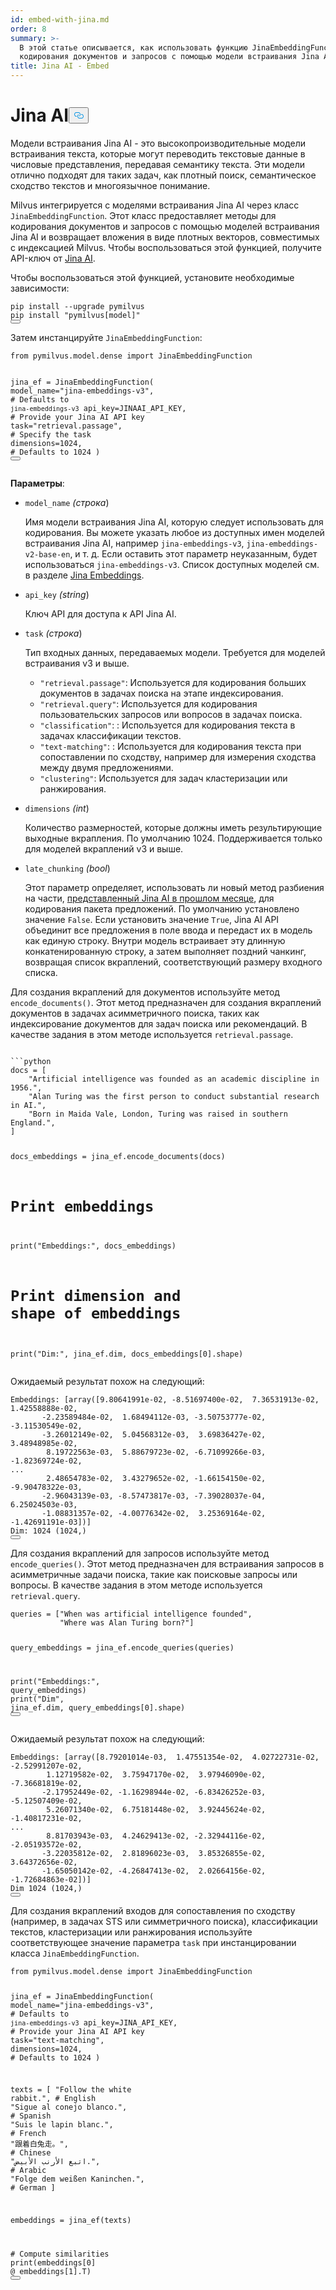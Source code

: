 ```yaml
---
id: embed-with-jina.md
order: 8
summary: >-
  В этой статье описывается, как использовать функцию JinaEmbeddingFunction для
  кодирования документов и запросов с помощью модели встраивания Jina AI.
title: Jina AI - Embed
---
```

<h1 id="Jina-AI" class="common-anchor-header">Jina AI<button data-href="#Jina-AI" class="anchor-icon" translate="no">
      <svg translate="no"
        aria-hidden="true"
        focusable="false"
        height="20"
        version="1.1"
        viewBox="0 0 16 16"
        width="16"
      >
        <path
          fill="#0092E4"
          fill-rule="evenodd"
          d="M4 9h1v1H4c-1.5 0-3-1.69-3-3.5S2.55 3 4 3h4c1.45 0 3 1.69 3 3.5 0 1.41-.91 2.72-2 3.25V8.59c.58-.45 1-1.27 1-2.09C10 5.22 8.98 4 8 4H4c-.98 0-2 1.22-2 2.5S3 9 4 9zm9-3h-1v1h1c1 0 2 1.22 2 2.5S13.98 12 13 12H9c-.98 0-2-1.22-2-2.5 0-.83.42-1.64 1-2.09V6.25c-1.09.53-2 1.84-2 3.25C6 11.31 7.55 13 9 13h4c1.45 0 3-1.69 3-3.5S14.5 6 13 6z"
        ></path>
      </svg>
    </button></h1><p>Модели встраивания Jina AI - это высокопроизводительные модели встраивания текста, которые могут переводить текстовые данные в числовые представления, передавая семантику текста. Эти модели отлично подходят для таких задач, как плотный поиск, семантическое сходство текстов и многоязычное понимание.</p>
<p>Milvus интегрируется с моделями встраивания Jina AI через класс <code translate="no">JinaEmbeddingFunction</code>. Этот класс предоставляет методы для кодирования документов и запросов с помощью моделей встраивания Jina AI и возвращает вложения в виде плотных векторов, совместимых с индексацией Milvus. Чтобы воспользоваться этой функцией, получите API-ключ от <a href="https://jina.ai/embeddings/">Jina AI</a>.</p>
<p>Чтобы воспользоваться этой функцией, установите необходимые зависимости:</p>
<pre><code translate="no" class="language-bash">pip install --upgrade pymilvus
pip install <span class="hljs-string">&quot;pymilvus[model]&quot;</span>
<button class="copy-code-btn"></button></code></pre>
<p>Затем инстанцируйте <code translate="no">JinaEmbeddingFunction</code>:</p>
<pre><code translate="no" class="language-python"><span class="hljs-keyword">from</span> pymilvus.model.dense <span class="hljs-keyword">import</span> JinaEmbeddingFunction

jina_ef = JinaEmbeddingFunction(
    model_name=<span class="hljs-string">&quot;jina-embeddings-v3&quot;</span>, <span class="hljs-comment"># Defaults to `jina-embeddings-v3`</span>
    api_key=JINAAI_API_KEY, <span class="hljs-comment"># Provide your Jina AI API key</span>
    task=<span class="hljs-string">&quot;retrieval.passage&quot;</span>, <span class="hljs-comment"># Specify the task</span>
    dimensions=<span class="hljs-number">1024</span>, <span class="hljs-comment"># Defaults to 1024</span>
)
<button class="copy-code-btn"></button></code></pre>
<p><strong>Параметры</strong>:</p>
<ul>
<li><p><code translate="no">model_name</code> <em>(строка</em>)</p>
<p>Имя модели встраивания Jina AI, которую следует использовать для кодирования. Вы можете указать любое из доступных имен моделей встраивания Jina AI, например <code translate="no">jina-embeddings-v3</code>, <code translate="no">jina-embeddings-v2-base-en</code>, и т. д. Если оставить этот параметр неуказанным, будет использоваться <code translate="no">jina-embeddings-v3</code>. Список доступных моделей см. в разделе <a href="https://jina.ai/embeddings">Jina Embeddings</a>.</p></li>
<li><p><code translate="no">api_key</code> <em>(string</em>)</p>
<p>Ключ API для доступа к API Jina AI.</p></li>
<li><p><code translate="no">task</code> <em>(строка</em>)</p>
<p>Тип входных данных, передаваемых модели. Требуется для моделей встраивания v3 и выше.</p>
<ul>
<li><code translate="no">&quot;retrieval.passage&quot;</code>: Используется для кодирования больших документов в задачах поиска на этапе индексирования.</li>
<li><code translate="no">&quot;retrieval.query&quot;</code>: Используется для кодирования пользовательских запросов или вопросов в задачах поиска.</li>
<li><code translate="no">&quot;classification&quot;</code>: : Используется для кодирования текста в задачах классификации текстов.</li>
<li><code translate="no">&quot;text-matching&quot;</code>: : Используется для кодирования текста при сопоставлении по сходству, например для измерения сходства между двумя предложениями.</li>
<li><code translate="no">&quot;clustering&quot;</code>: Используется для задач кластеризации или ранжирования.</li>
</ul></li>
<li><p><code translate="no">dimensions</code> <em>(int</em>)</p>
<p>Количество размерностей, которые должны иметь результирующие выходные вкрапления. По умолчанию 1024. Поддерживается только для моделей вкраплений v3 и выше.</p></li>
<li><p><code translate="no">late_chunking</code> <em>(bool</em>)</p>
<p>Этот параметр определяет, использовать ли новый метод разбиения на части, <a href="https://arxiv.org/abs/2409.04701">представленный Jina AI в прошлом месяце</a>, для кодирования пакета предложений. По умолчанию установлено значение <code translate="no">False</code>. Если установить значение <code translate="no">True</code>, Jina AI API объединит все предложения в поле ввода и передаст их в модель как единую строку. Внутри модель встраивает эту длинную конкатенированную строку, а затем выполняет поздний чанкинг, возвращая список вкраплений, соответствующий размеру входного списка.</p></li>
</ul>
<p>Для создания вкраплений для документов используйте метод <code translate="no">encode_documents()</code>. Этот метод предназначен для создания вкраплений документов в задачах асимметричного поиска, таких как индексирование документов для задач поиска или рекомендаций. В качестве задания в этом методе используется <code translate="no">retrieval.passage</code>.</p>
<pre><code translate="no" class="language-python:">
```python
docs = [
    &quot;Artificial intelligence was founded as an academic discipline in 1956.&quot;,
    &quot;Alan Turing was the first person to conduct substantial research in AI.&quot;,
    &quot;Born in Maida Vale, London, Turing was raised in southern England.&quot;,
]

docs_embeddings = jina_ef.encode_documents(docs)

# Print embeddings
print(&quot;Embeddings:&quot;, docs_embeddings)
# Print dimension and shape of embeddings
print(&quot;Dim:&quot;, jina_ef.dim, docs_embeddings[0].shape)
</code></pre>
<p>Ожидаемый результат похож на следующий:</p>
<pre><code translate="no" class="language-python">Embeddings: [array([<span class="hljs-number">9.80641991e-02</span>, -<span class="hljs-number">8.51697400e-02</span>,  <span class="hljs-number">7.36531913e-02</span>,  <span class="hljs-number">1.42558888e-02</span>,
       -<span class="hljs-number">2.23589484e-02</span>,  <span class="hljs-number">1.68494112e-03</span>, -<span class="hljs-number">3.50753777e-02</span>, -<span class="hljs-number">3.11530549e-02</span>,
       -<span class="hljs-number">3.26012149e-02</span>,  <span class="hljs-number">5.04568312e-03</span>,  <span class="hljs-number">3.69836427e-02</span>,  <span class="hljs-number">3.48948985e-02</span>,
        <span class="hljs-number">8.19722563e-03</span>,  <span class="hljs-number">5.88679723e-02</span>, -<span class="hljs-number">6.71099266e-03</span>, -<span class="hljs-number">1.82369724e-02</span>,
...
        <span class="hljs-number">2.48654783e-02</span>,  <span class="hljs-number">3.43279652e-02</span>, -<span class="hljs-number">1.66154150e-02</span>, -<span class="hljs-number">9.90478322e-03</span>,
       -<span class="hljs-number">2.96043139e-03</span>, -<span class="hljs-number">8.57473817e-03</span>, -<span class="hljs-number">7.39028037e-04</span>,  <span class="hljs-number">6.25024503e-03</span>,
       -<span class="hljs-number">1.08831357e-02</span>, -<span class="hljs-number">4.00776342e-02</span>,  <span class="hljs-number">3.25369164e-02</span>, -<span class="hljs-number">1.42691191e-03</span>])]
Dim: <span class="hljs-number">1024</span> (<span class="hljs-number">1024</span>,)
<button class="copy-code-btn"></button></code></pre>
<p>Для создания вкраплений для запросов используйте метод <code translate="no">encode_queries()</code>. Этот метод предназначен для встраивания запросов в асимметричные задачи поиска, такие как поисковые запросы или вопросы. В качестве задания в этом методе используется <code translate="no">retrieval.query</code>.</p>
<pre><code translate="no" class="language-python">queries = [<span class="hljs-string">&quot;When was artificial intelligence founded&quot;</span>, 
           <span class="hljs-string">&quot;Where was Alan Turing born?&quot;</span>]

query_embeddings = jina_ef.encode_queries(queries)

<span class="hljs-built_in">print</span>(<span class="hljs-string">&quot;Embeddings:&quot;</span>, query_embeddings)
<span class="hljs-built_in">print</span>(<span class="hljs-string">&quot;Dim&quot;</span>, jina_ef.dim, query_embeddings[<span class="hljs-number">0</span>].shape)
<button class="copy-code-btn"></button></code></pre>
<p>Ожидаемый результат похож на следующий:</p>
<pre><code translate="no" class="language-python">Embeddings: [array([<span class="hljs-number">8.79201014e-03</span>,  <span class="hljs-number">1.47551354e-02</span>,  <span class="hljs-number">4.02722731e-02</span>, -<span class="hljs-number">2.52991207e-02</span>,
        <span class="hljs-number">1.12719582e-02</span>,  <span class="hljs-number">3.75947170e-02</span>,  <span class="hljs-number">3.97946090e-02</span>, -<span class="hljs-number">7.36681819e-02</span>,
       -<span class="hljs-number">2.17952449e-02</span>, -<span class="hljs-number">1.16298944e-02</span>, -<span class="hljs-number">6.83426252e-03</span>, -<span class="hljs-number">5.12507409e-02</span>,
        <span class="hljs-number">5.26071340e-02</span>,  <span class="hljs-number">6.75181448e-02</span>,  <span class="hljs-number">3.92445624e-02</span>, -<span class="hljs-number">1.40817231e-02</span>,
...
        <span class="hljs-number">8.81703943e-03</span>,  <span class="hljs-number">4.24629413e-02</span>, -<span class="hljs-number">2.32944116e-02</span>, -<span class="hljs-number">2.05193572e-02</span>,
       -<span class="hljs-number">3.22035812e-02</span>,  <span class="hljs-number">2.81896023e-03</span>,  <span class="hljs-number">3.85326855e-02</span>,  <span class="hljs-number">3.64372656e-02</span>,
       -<span class="hljs-number">1.65050142e-02</span>, -<span class="hljs-number">4.26847413e-02</span>,  <span class="hljs-number">2.02664156e-02</span>, -<span class="hljs-number">1.72684863e-02</span>])]
Dim <span class="hljs-number">1024</span> (<span class="hljs-number">1024</span>,)
<button class="copy-code-btn"></button></code></pre>
<p>Для создания вкраплений входов для сопоставления по сходству (например, в задачах STS или симметричного поиска), классификации текстов, кластеризации или ранжирования используйте соответствующее значение параметра <code translate="no">task</code> при инстанцировании класса <code translate="no">JinaEmbeddingFunction</code>.</p>
<pre><code translate="no" class="language-python"><span class="hljs-keyword">from</span> pymilvus.model.dense <span class="hljs-keyword">import</span> JinaEmbeddingFunction

jina_ef = JinaEmbeddingFunction(
    model_name=<span class="hljs-string">&quot;jina-embeddings-v3&quot;</span>, <span class="hljs-comment"># Defaults to `jina-embeddings-v3`</span>
    api_key=JINA_API_KEY, <span class="hljs-comment"># Provide your Jina AI API key</span>
    task=<span class="hljs-string">&quot;text-matching&quot;</span>,
    dimensions=<span class="hljs-number">1024</span>, <span class="hljs-comment"># Defaults to 1024</span>
)

texts = [
    <span class="hljs-string">&quot;Follow the white rabbit.&quot;</span>,  <span class="hljs-comment"># English</span>
    <span class="hljs-string">&quot;Sigue al conejo blanco.&quot;</span>,  <span class="hljs-comment"># Spanish</span>
    <span class="hljs-string">&quot;Suis le lapin blanc.&quot;</span>,  <span class="hljs-comment"># French</span>
    <span class="hljs-string">&quot;跟着白兔走。&quot;</span>,  <span class="hljs-comment"># Chinese</span>
    <span class="hljs-string">&quot;اتبع الأرنب الأبيض.&quot;</span>,  <span class="hljs-comment"># Arabic</span>
    <span class="hljs-string">&quot;Folge dem weißen Kaninchen.&quot;</span>,  <span class="hljs-comment"># German</span>
]

embeddings = jina_ef(texts)

<span class="hljs-comment"># Compute similarities</span>
<span class="hljs-built_in">print</span>(embeddings[<span class="hljs-number">0</span>] @ embeddings[<span class="hljs-number">1</span>].T)
<button class="copy-code-btn"></button></code></pre>
